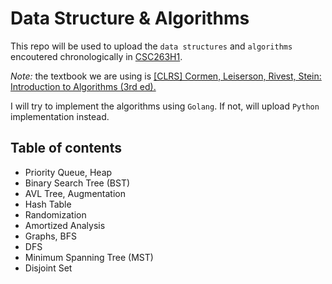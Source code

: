 # Data Structure & Algorithms

This repo will be used to upload the `data structures` and `algorithms` encoutered chronologically in [CSC263H1](https://fas.calendar.utoronto.ca/course/CSC263H1).

*Note:* the textbook we are using is [[CLRS] Cormen, Leiserson, Rivest, Stein: Introduction to Algorithms (3rd ed).](http://labs.xjtudlc.com/labs/wldmt/reading%20list/books/Algorithms%20and%20optimization/Introduction%20to%20Algorithms.pdf)  

I will try to implement the algorithms using `Golang`. If not, will upload `Python` implementation instead.

## Table of contents
  * Priority Queue, Heap
  * Binary Search Tree (BST)
  * AVL Tree, Augmentation
  * Hash Table
  * Randomization
  * Amortized Analysis
  * Graphs, BFS
  * DFS
  * Minimum Spanning Tree (MST)
  * Disjoint Set
